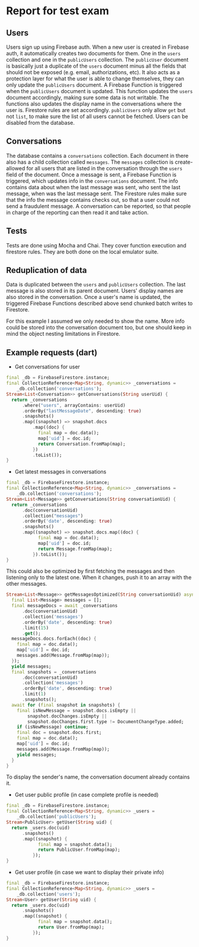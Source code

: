 # Report for test exam

## Users

Users sign up using Firebase auth. When a new user is created in Firebase auth,
it automatically creates two documents for them. One in the `users` collection
and one in the `publicUsers` collection. The `publicUser` document is basically
just a duplicate of the `users` document minus all the fields that should not be
exposed (e.g. email, authorizations, etc). It also acts as a protection layer for what the
user is able to change themselves, they can only update the `publicUsers` document.
A Firebase Function is triggered when the `publicUsers` document is updated.
This function updates the `users` document accordingly, making sure some data
is not writable. The functions also updates the display name in the conversations
where the user is. Firestore rules are set accordingly. `publicUsers` only allow
`get` but not `list`, to make sure the list of all users cannot be fetched. Users
can be disabled from the database.

## Conversations

The database contains a `conversations` collection. Each document in there also
has a child collection called `messages`. The `messages` collection is create-allowed
for all users that are listed in the conversation through the `users` field of the document.
Once a message is sent, a Firebase Function is triggered, which updates info in the
`conversations` document. The info contains data about when the last message was sent,
who sent the last message, when was the last message sent. The Firestore rules
make sure that the info the message contains checks out, so that a user could not send
a fraudulent message. A conversation can be reported, so that people in charge of the
reporting can then read it and take action.

## Tests

Tests are done using Mocha and Chai. They cover function execution and
firestore rules. They are both done on the local emulator suite.

## Reduplication of data

Data is duplicated between the `users` and `publicUsers` collection.
The last message is also stored in its parent document.
Users' display names are also stored in the conversation. Once a user's name is
updated, the triggered Firebase Functions described above send chunked batch writes
to Firestore.

For this example I assumed we only needed to show the name. More info could be
stored into the conversation document too, but one should keep in mind the
object nesting limitations in Firestore.

## Example requests (dart)

-   Get conversations for user

```dart
final _db = FirebaseFirestore.instance;
final CollectionReference<Map<String, dynamic>> _conversations =
    _db.collection('conversations');
Stream<List<Conversation>> getConversations(String userUid) {
  return _conversations
      .where("users", arrayContains: userUid)
      .orderBy("lastMessageDate", descending: true)
      .snapshots()
      .map((snapshot) => snapshot.docs
          .map((doc) {
            final map = doc.data();
            map['uid'] = doc.id;
            return Conversation.fromMap(map);
          })
          .toList());
}
```

-   Get latest messages in conversations

```dart
final _db = FirebaseFirestore.instance;
final CollectionReference<Map<String, dynamic>> _conversations =
    _db.collection('conversations');
Stream<List<Message>> getConversations(String conversationUid) {
  return _conversations
      .doc(conversationUid)
      .collection("messages")
      .orderBy('date', descending: true)
      .snapshots()
      .map((snapshot) => snapshot.docs.map((doc) {
            final map = doc.data();
            map['uid'] = doc.id;
            return Message.fromMap(map);
          }).toList());
}
```

This could also be optimized by first fetching the messages and then
listening only to the latest one. When it changes, push it to an
array with the other messages.

```dart
Stream<List<Message>> getMessagesOptimized(String conversationUid) async* {
  final List<Message> messages = [];
  final messageDocs = await _conversations
      .doc(conversationUid)
      .collection('messages')
      .orderBy('date', descending: true)
      .limit(15)
      .get();
  messageDocs.docs.forEach((doc) {
    final map = doc.data();
    map['uid'] = doc.id;
    messages.add(Message.fromMap(map));
  });
  yield messages;
  final snapshots = _conversations
      .doc(conversationUid)
      .collection('messages')
      .orderBy('date', descending: true)
      .limit(1)
      .snapshots();
  await for (final snapshot in snapshots) {
    final isNewMessage = snapshot.docs.isEmpty ||
        snapshot.docChanges.isEmpty ||
        snapshot.docChanges.first.type != DocumentChangeType.added;
    if (isNewMessage) continue;
    final doc = snapshot.docs.first;
    final map = doc.data();
    map['uid'] = doc.id;
    messages.add(Message.fromMap(map));
    yield messages;
  }
}
```

To display the sender's name, the conversation document already contains it.

-   Get user public profile (in case complete profile is needed)

```dart
final _db = FirebaseFirestore.instance;
final CollectionReference<Map<String, dynamic>> _users =
    _db.collection('publicUsers');
Stream<PublicUser> getUser(String uid) {
  return _users.doc(uid)
      .snapshots()
      .map((snapshot) {
            final map = snapshot.data();
            return PublicUser.fromMap(map);
          });
}
```

-   Get user profile (in case we want to display their private info)

```dart
final _db = FirebaseFirestore.instance;
final CollectionReference<Map<String, dynamic>> _users =
    _db.collection('users');
Stream<User> getUser(String uid) {
  return _users.doc(uid)
      .snapshots()
      .map((snapshot) {
            final map = snapshot.data();
            return User.fromMap(map);
          });
}
```
